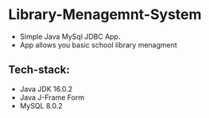 # Library-Menagemnt-System
* Simple Java MySql JDBC App.
* App allows you basic school library menagment
## Tech-stack:
* Java JDK 16.0.2
* Java J-Frame Form
* MySQL 8.0.2
